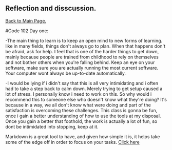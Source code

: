## Reflection and disscussion.

[Back to Main Page.](https://john-ram.github.io/reading-notes/)

#Code 102 Day one:

-The main thing to learn is to keep an open mind to new forms of learning. 
like in many fields, things don't always go to plan. When that happens don't be afraid, ask for help. 
I feel that is one of the harder things to get down, mainly because people are trained from childhood to rely on themselves and not bother others when you're falling behind.
Keep an eye on your software, make sure you are actually running the most current software. Your computer wont always be up-to-date automatically.

-I would be lying if i didn't say that this is all very intimidating and i often had to take a step back to calm down. 
Merely trying to get setup caused a lot of stress. I personally know i need to work on this.
So why would i recommend this to someone else who doesn't know what they're doing?
It's because in a way, we all don't know what were doing and part of the satisfaction is overcoming these challenges.
This class is gonna be fun, once i gain a better understanding of how to use the tools at my disposal.
Once you gain a better that foothold, the work is actually a lot of fun, so dont be intimidated into stopping, keep at it.


Markdown is a great tool to have, and given how simple it is, it helps take some of the edge off in order to focus on your tasks.
[Click here](https://guides.github.com/features/mastering-markdown/)
